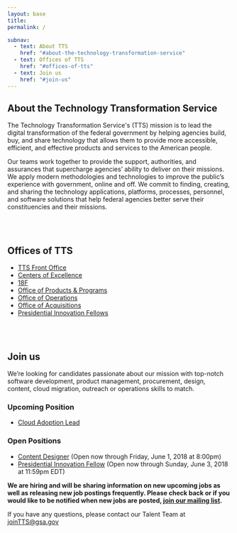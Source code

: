 ```yaml
---
layout: base
title:
permalink: /

subnav:
  - text: About TTS
    href: "#about-the-technology-transformation-service"
  - text: Offices of TTS
    href: "#offices-of-tts"
  - text: Join us
    href: "#join-us"
---
```


## About the Technology Transformation Service

The Technology Transformation Service's (TTS) mission is to lead the digital transformation of the federal government by helping agencies build, buy, and share technology that allows them to provide more accessible, efficient, and effective products and services to the American people.

Our teams work together to provide the support, authorities, and assurances that supercharge agencies’ ability to deliver on their missions. We apply modern methodologies and technologies to improve the public’s experience with government, online and off. We commit to finding, creating, and sharing the technology applications, platforms, processes, personnel, and software solutions that help federal agencies better serve their constituencies and their missions.

<div class="paragraph"><p><br>
<br></p></div>

## Offices of TTS

- [TTS Front Office](https://join.tts.gsa.gov/tts-offices/#tts-front-office)
- [Centers of Excellence](https://join.tts.gsa.gov/tts-offices/#centers-of-excellence)
- [18F](https://join.tts.gsa.gov/tts-offices/#office-of-18f)
- [Office of Products & Programs](https://join.tts.gsa.gov/tts-offices/#office-of-products-and-programs)
- [Office of Operations](https://join.tts.gsa.gov/tts-offices/#office-of-operations)
- [Office of Acquisitions](https://join.tts.gsa.gov/tts-offices/#office-of-acquisitions)
- [Presidential Innovation Fellows](https://join.tts.gsa.gov/tts-offices/#presidential-innovation-fellows)


<div class="paragraph"><p><br>
<br></p></div>

## Join us
 
We’re looking for candidates passionate about our mission with top-notch software development, product management, procurement, design, content, cloud migration, outreach or operations skills to match.


### Upcoming Position
- [Cloud Adoption Lead](https://join.tts.gsa.gov/join/upcoming-CoE-cloud-adoption-lead/)


### Open Positions
- [Content Designer](https://join.tts.gsa.gov/join/18f-content-designer-gs15/) (Open now through Friday, June 1, 2018 at 8:00pm)
- [Presidential Innovation Fellow](https://join.tts.gsa.gov/join/pif-presidential-innovation-fellow/) (Open now through Sunday, June 3, 2018 at 11:59pm EDT)

 **We are hiring and will be sharing information on new upcoming jobs as well as releasing new job postings frequently. Please check back or if you would like to be notified when new jobs are posted, [join our mailing list](https://docs.google.com/forms/d/e/1FAIpQLSe7k8ybQ2ZJAmmwfXMMRQytB1nrhCo2Siq7JZc3yJtF_gKyCw/viewform?usp=sf_link).**

If you have any questions, please contact our Talent Team at [joinTTS@gsa.gov](mailto:jointts@gsa.gov)
